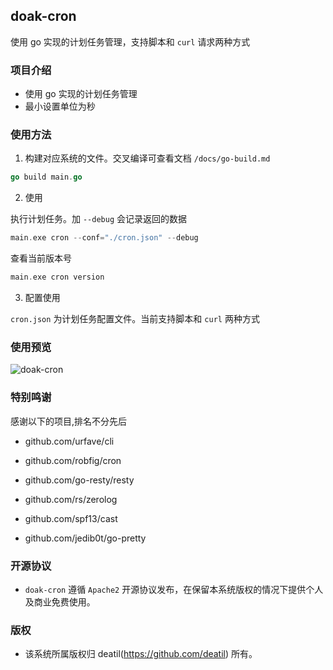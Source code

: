 ## doak-cron

使用 go 实现的计划任务管理，支持脚本和 `curl` 请求两种方式


### 项目介绍

*  使用 go 实现的计划任务管理
*  最小设置单位为秒


### 使用方法

1. 构建对应系统的文件。交叉编译可查看文档 `/docs/go-build.md`

```go
go build main.go
```

2. 使用

执行计划任务。加 `--debug` 会记录返回的数据
```go
main.exe cron --conf="./cron.json" --debug
```

查看当前版本号
```go
main.exe cron version
```

3. 配置使用

`cron.json` 为计划任务配置文件。当前支持脚本和 `curl` 两种方式


### 使用预览

![doak-cron](https://user-images.githubusercontent.com/24578855/178781346-af72bea7-3210-4138-840c-3138408147ef.jpg)


### 特别鸣谢

感谢以下的项目,排名不分先后

 - github.com/urfave/cli

 - github.com/robfig/cron

 - github.com/go-resty/resty

 - github.com/rs/zerolog

 - github.com/spf13/cast

 - github.com/jedib0t/go-pretty


### 开源协议

*  `doak-cron` 遵循 `Apache2` 开源协议发布，在保留本系统版权的情况下提供个人及商业免费使用。


### 版权

*  该系统所属版权归 deatil(https://github.com/deatil) 所有。
